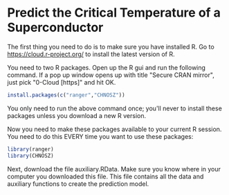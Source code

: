 # Predict the Critical Temperature of a Superconductor

The first thing you need to do is to make sure you have installed R.  Go to https://cloud.r-project.org/ to install the latest version of R.

You need to two R packages.  Open up the R gui and run the following command.  If a pop up window opens up with title "Secure CRAN mirror", just pick "0-Cloud [https]" and hit OK.  
```r
install.packages(c("ranger","CHNOSZ"))
```
You only need to run the above command once; you'll never to install these packages unless you download a new R version.

Now you need to make these packages available to your current R session.  You need to do this EVERY time you want to use these packages:
```r
library(ranger)
library(CHNOSZ)
```

Next, download the file auxiliary.RData.  Make sure you know where in your computer you downloaded this file.  This file contains all the data and auxiliary functions to create the prediction model.
